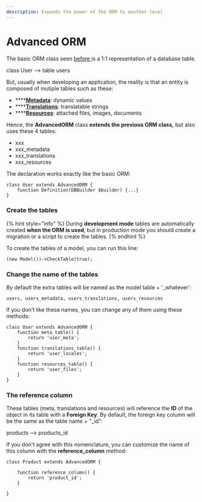 ```yaml
---
description: Expands the power of the ORM to another level
---
```


# Advanced ORM

The basic ORM class seen [before ](orm.md)is a 1:1 representation of a database table.&#x20;

class User --> table users

But, usually when developing an application, the reality is that an entity is composed of mutiple tables such as these:

* ****[**Metadata**](metadata.md): dynamic values
* ****[**Translations**](translations.md): translatable strings
* ****[**Resources**](resources.md): attached files, images, documents

Hence, the **AdvancedORM** class **extends the previous ORM class,** but also uses these 4 tables:

* xxx
* xxx\_metadata
* xxx\_translations
* xxx\_resources

The declaration works exactly like the basic ORM:

```
class User extends AdvancedORM {
    function Definition(DBBuilder $builder) {...}
}
```

### Create the tables

{% hint style="info" %}
During **development mode** tables are automatically created **when the ORM is used**, but in production mode you should create a migration or a script to create the tables.
{% endhint %}

To create the tables of a model, you can run this line:

```
(new Model())->CheckTable(true);
```

### Change the name of the tables

By default the extra tables will be named as the model table + '\_whatever':

```
users, users_metadata, users_translations, users_resources
```

If you don't like these names, you can change any of them using these methods:

```
class User extends AdvancedORM {
    function meta_table() {
        return 'user_meta';
    }
    function translations_table() {
        return 'user_locales';
    }
    function resources_table() {
        return 'user_files';
    }
}
```

### The reference column

These tables (meta, translations and resources) will reference the **ID** of the object in its table with a **Foreign Key**. By default, the foreign key column will be the same as the table name + "\_id":

products --> products\_id

If you don't agree with this nomenclature, you can customize the name of this column with the **reference\_column** method:

```
class Product extends AdvancedORM {

    function reference_column() {
        return 'product_id';
    }

}
```
